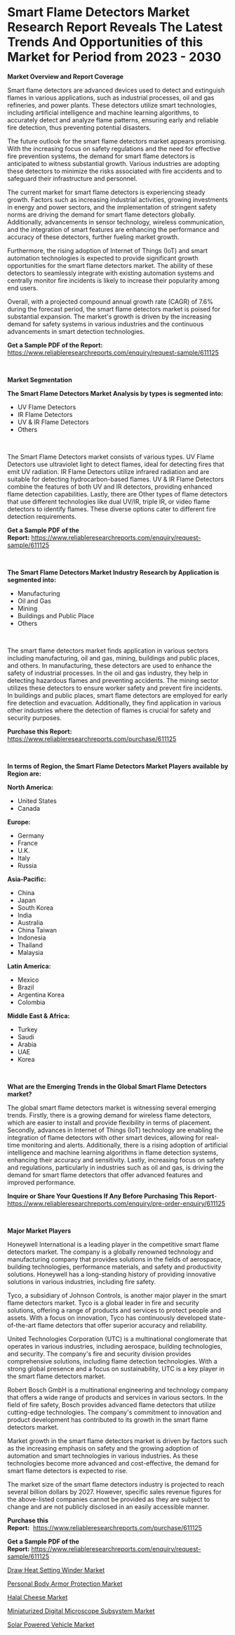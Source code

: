 <p><h1>Smart Flame Detectors Market Research Report Reveals The Latest Trends And Opportunities of this Market for Period from 2023 - 2030</h1></p><p><strong>Market Overview and Report Coverage</strong></p>
<p><p>Smart flame detectors are advanced devices used to detect and extinguish flames in various applications, such as industrial processes, oil and gas refineries, and power plants. These detectors utilize smart technologies, including artificial intelligence and machine learning algorithms, to accurately detect and analyze flame patterns, ensuring early and reliable fire detection, thus preventing potential disasters.</p><p>The future outlook for the smart flame detectors market appears promising. With the increasing focus on safety regulations and the need for effective fire prevention systems, the demand for smart flame detectors is anticipated to witness substantial growth. Various industries are adopting these detectors to minimize the risks associated with fire accidents and to safeguard their infrastructure and personnel.</p><p>The current market for smart flame detectors is experiencing steady growth. Factors such as increasing industrial activities, growing investments in energy and power sectors, and the implementation of stringent safety norms are driving the demand for smart flame detectors globally. Additionally, advancements in sensor technology, wireless communication, and the integration of smart features are enhancing the performance and accuracy of these detectors, further fueling market growth.</p><p>Furthermore, the rising adoption of Internet of Things (IoT) and smart automation technologies is expected to provide significant growth opportunities for the smart flame detectors market. The ability of these detectors to seamlessly integrate with existing automation systems and centrally monitor fire incidents is likely to increase their popularity among end users.</p><p>Overall, with a projected compound annual growth rate (CAGR) of 7.6% during the forecast period, the smart flame detectors market is poised for substantial expansion. The market's growth is driven by the increasing demand for safety systems in various industries and the continuous advancements in smart detection technologies.</p></p>
<p><strong>Get a Sample PDF of the Report:</strong> <a href="https://www.reliableresearchreports.com/enquiry/request-sample/611125">https://www.reliableresearchreports.com/enquiry/request-sample/611125</a></p>
<p>&nbsp;</p>
<p><strong>Market Segmentation</strong></p>
<p><strong>The Smart Flame Detectors Market Analysis by types is segmented into:</strong></p>
<p><ul><li>UV Flame Detectors</li><li>IR Flame Detectors</li><li>UV & IR Flame Detectors</li><li>Others</li></ul></p>
<p>&nbsp;</p>
<p><p>The Smart Flame Detectors market consists of various types. UV Flame Detectors use ultraviolet light to detect flames, ideal for detecting fires that emit UV radiation. IR Flame Detectors utilize infrared radiation and are suitable for detecting hydrocarbon-based flames. UV & IR Flame Detectors combine the features of both UV and IR detectors, providing enhanced flame detection capabilities. Lastly, there are Other types of flame detectors that use different technologies like dual UV/IR, triple IR, or video flame detectors to identify flames. These diverse options cater to different fire detection requirements.</p></p>
<p><strong>Get a Sample PDF of the Report:</strong>&nbsp;<a href="https://www.reliableresearchreports.com/enquiry/request-sample/611125">https://www.reliableresearchreports.com/enquiry/request-sample/611125</a></p>
<p>&nbsp;</p>
<p><strong>The Smart Flame Detectors Market Industry Research by Application is segmented into:</strong></p>
<p><ul><li>Manufacturing</li><li>Oil and Gas</li><li>Mining</li><li>Buildings and Public Place</li><li>Others</li></ul></p>
<p>&nbsp;</p>
<p><p>The smart flame detectors market finds application in various sectors including manufacturing, oil and gas, mining, buildings and public places, and others. In manufacturing, these detectors are used to enhance the safety of industrial processes. In the oil and gas industry, they help in detecting hazardous flames and preventing accidents. The mining sector utilizes these detectors to ensure worker safety and prevent fire incidents. In buildings and public places, smart flame detectors are employed for early fire detection and evacuation. Additionally, they find application in various other industries where the detection of flames is crucial for safety and security purposes.</p></p>
<p><strong>Purchase this Report:</strong>&nbsp; <a href="https://www.reliableresearchreports.com/purchase/611125">https://www.reliableresearchreports.com/purchase/611125</a></p>
<p>&nbsp;</p>
<p><strong>In terms of Region, the Smart Flame Detectors Market Players available by Region are:</strong></p>
<p>
    <p> <strong> North America: </strong>
        <ul>
            <li>United States</li>
            <li>Canada</li>
        </ul>
        </p> 
    <p> <strong> Europe: </strong>
        <ul>
            <li>Germany</li>
            <li>France</li>
            <li>U.K.</li>
            <li>Italy</li>
            <li>Russia</li>
        </ul>
        </p> 
    <p> <strong> Asia-Pacific: </strong>
        <ul>
            <li>China</li>
            <li>Japan</li>
            <li>South Korea</li>
            <li>India</li>
            <li>Australia</li>
            <li>China Taiwan</li>
            <li>Indonesia</li>
            <li>Thailand</li>
            <li>Malaysia</li>
        </ul>
        </p> 
    <p> <strong> Latin America: </strong>
        <ul>
            <li>Mexico</li>
            <li>Brazil</li>
            <li>Argentina Korea</li>
            <li>Colombia</li>
        </ul>
        </p> 
    <p> <strong> Middle East & Africa: </strong>
        <ul>
            <li>Turkey</li>
            <li>Saudi</li>
            <li>Arabia</li>
            <li>UAE</li>
            <li>Korea</li>
        </ul>
    </p>
    </p>
<p>&nbsp;</p>
<p><strong>What are the Emerging Trends in the Global Smart Flame Detectors market?</strong></p>
<p><p>The global smart flame detectors market is witnessing several emerging trends. Firstly, there is a growing demand for wireless flame detectors, which are easier to install and provide flexibility in terms of placement. Secondly, advances in Internet of Things (IoT) technology are enabling the integration of flame detectors with other smart devices, allowing for real-time monitoring and alerts. Additionally, there is a rising adoption of artificial intelligence and machine learning algorithms in flame detection systems, enhancing their accuracy and sensitivity. Lastly, increasing focus on safety and regulations, particularly in industries such as oil and gas, is driving the demand for smart flame detectors that offer advanced features and improved performance.</p></p>
<p><strong>Inquire or Share Your Questions If Any Before Purchasing This Report</strong>- <a href="https://www.reliableresearchreports.com/enquiry/pre-order-enquiry/611125">https://www.reliableresearchreports.com/enquiry/pre-order-enquiry/611125</a></p>
<p>&nbsp;</p>
<p><strong>Major Market Players</strong></p>
<p><p>Honeywell International is a leading player in the competitive smart flame detectors market. The company is a globally renowned technology and manufacturing company that provides solutions in the fields of aerospace, building technologies, performance materials, and safety and productivity solutions. Honeywell has a long-standing history of providing innovative solutions in various industries, including fire safety.</p><p>Tyco, a subsidiary of Johnson Controls, is another major player in the smart flame detectors market. Tyco is a global leader in fire and security solutions, offering a range of products and services to protect people and assets. With a focus on innovation, Tyco has continuously developed state-of-the-art flame detectors that offer superior accuracy and reliability.</p><p>United Technologies Corporation (UTC) is a multinational conglomerate that operates in various industries, including aerospace, building technologies, and security. The company's fire and security division provides comprehensive solutions, including flame detection technologies. With a strong global presence and a focus on sustainability, UTC is a key player in the smart flame detectors market.</p><p>Robert Bosch GmbH is a multinational engineering and technology company that offers a wide range of products and services in various sectors. In the field of fire safety, Bosch provides advanced flame detectors that utilize cutting-edge technologies. The company's commitment to innovation and product development has contributed to its growth in the smart flame detectors market.</p><p>Market growth in the smart flame detectors market is driven by factors such as the increasing emphasis on safety and the growing adoption of automation and smart technologies in various industries. As these technologies become more advanced and cost-effective, the demand for smart flame detectors is expected to rise.</p><p>The market size of the smart flame detectors industry is projected to reach several billion dollars by 2027. However, specific sales revenue figures for the above-listed companies cannot be provided as they are subject to change and are not publicly disclosed in an easily accessible manner.</p></p>
<p><strong>Purchase this Report:</strong>&nbsp;&nbsp;<a href="https://www.reliableresearchreports.com/purchase/611125">https://www.reliableresearchreports.com/purchase/611125</a></p>
<p></p>
<p><strong>Get a Sample PDF of the Report:</strong>&nbsp;<a href="https://www.reliableresearchreports.com/enquiry/request-sample/611125">https://www.reliableresearchreports.com/enquiry/request-sample/611125</a></p>
<p><p><a href="https://www.linkedin.com/pulse/draw-heat-setting-winder-market-research-report-provides-thorough-pbe2c/">Draw Heat Setting Winder Market</a></p><p><a href="https://github.com/Chiragrp22/Market-Research-Report-List-1/blob/main/personal-body-armor-protection-market.md">Personal Body Armor Protection Market</a></p><p><a href="https://medium.com/@ulicesweber/halal-cheese-market-size-growth-forecast-2023-2030-120165330b57">Halal Cheese Market</a></p><p><a href="https://www.linkedin.com/pulse/miniaturized-digital-microscope-subsystem-market-size-bh4lc/">Miniaturized Digital Microscope Subsystem Market</a></p><p><a href="https://medium.com/@beverlychen69/solar-powered-vehicle-market-size-growth-forecast-2023-2030-6f0855a896cc">Solar Powered Vehicle Market</a></p></p>